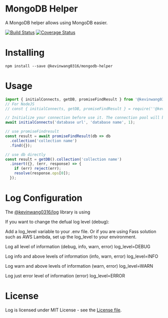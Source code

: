 # MongoDB Helper

A MongoDB helper allows using MongoDB easier.  

[![Build Status](https://travis-ci.org/PengWang0316/MongoDBHelper.svg?branch=master)](https://travis-ci.org/PengWang0316/MongoDBHelper)
[![Coverage Status](https://coveralls.io/repos/github/PengWang0316/MongoDBHelper/badge.svg?branch=master)](https://coveralls.io/github/PengWang0316/MongoDBHelper?branch=master)

# Installing

```
npm install --save @kevinwang0316/mongodb-helper
```

# Usage

```javascript
import { initialConnects, getDB, promiseFindResult } from '@kevinwang0316/mongodb-helper';
// For NodeJS
// const { initialConnects, getDB, promiseFindResult } = require(''@kevinwang0316/mongodb-helper'');

// Initialize your connection before use it. The connection pool will be saved in a global
await initialConnects('database url', 'database name', 1);

// use promiseFindresult
const result = await promiseFindResult(db => db
  .collection('collection name')
  .find({});

// use db directly
const result = getDB().collection('collection name')
  .insert({}, (err, response) => {
    if (err) reject(err);
    resolve(response.ops[0]);
  });
```


# Log Configuration

The [@kevinwang0316/log](https://www.npmjs.com/package/@kevinwang0316/log) library is using

If you want to change the defual log level (debug):

Add a log_level variable to your .env file.
Or if you are using Fass solution such as AWS Lambda, set up the log_level to your environment.

Log all level of information (debug, info, warn, error)
log_level=DEBUG

Log info and above levels of information (info, warn, error)
log_level=INFO

Log warn and above levels of information (warn, error)
log_level=WARN

Log just error level of information (error)
log_level=ERROR

# License

Log is licensed under MIT License - see the [License file](https://github.com/PengWang0316/MongoDBHelper/blob/master/LICENSE).
